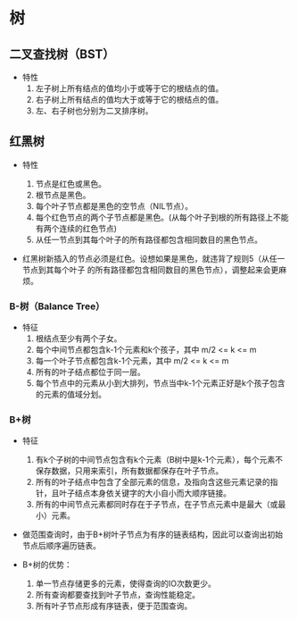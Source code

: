 # 树

## 二叉查找树（BST）

- 特性
    1. 左子树上所有结点的值均小于或等于它的根结点的值。
    2. 右子树上所有结点的值均大于或等于它的根结点的值。
    3. 左、右子树也分别为二叉排序树。

## 红黑树

- 特性
    1. 节点是红色或黑色。
    2. 根节点是黑色。
    3. 每个叶子节点都是黑色的空节点（NIL节点）。
    4. 每个红色节点的两个子节点都是黑色。(从每个叶子到根的所有路径上不能有两个连续的红色节点)
    5. 从任一节点到其每个叶子的所有路径都包含相同数目的黑色节点。

- 红黑树新插入的节点必须是红色。设想如果是黑色，就违背了规则5（从任一节点到其每个叶子
的所有路径都包含相同数目的黑色节点），调整起来会更麻烦。

### B-树（Balance Tree）

- 特征
    1. 根结点至少有两个子女。
    2. 每个中间节点都包含k-1个元素和k个孩子，其中 m/2 <= k <= m
    3. 每一个叶子节点都包含k-1个元素，其中 m/2 <= k <= m
    4. 所有的叶子结点都位于同一层。
    5. 每个节点中的元素从小到大排列，节点当中k-1个元素正好是k个孩子包含的元素的值域分划。
 
### B+树

- 特征
    1. 有k个子树的中间节点包含有k个元素（B树中是k-1个元素），每个元素不保存数据，只用来索引，所有数据都保存在叶子节点。
    2. 所有的叶子结点中包含了全部元素的信息，及指向含这些元素记录的指针，且叶子结点本身依关键字的大小自小而大顺序链接。
    3. 所有的中间节点元素都同时存在于子节点，在子节点元素中是最大（或最小）元素。

- 做范围查询时，由于B+树叶子节点为有序的链表结构，因此可以查询出初始节点后顺序遍历链表。

- B+树的优势：
    1. 单一节点存储更多的元素，使得查询的IO次数更少。
    2. 所有查询都要查找到叶子节点，查询性能稳定。
    3. 所有叶子节点形成有序链表，便于范围查询。






